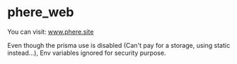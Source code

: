 # phere_web

You can visit: www.phere.site

Even though the prisma use is disabled (Can't pay for a storage, using static instead...), Env variables ignored for security purpose.
